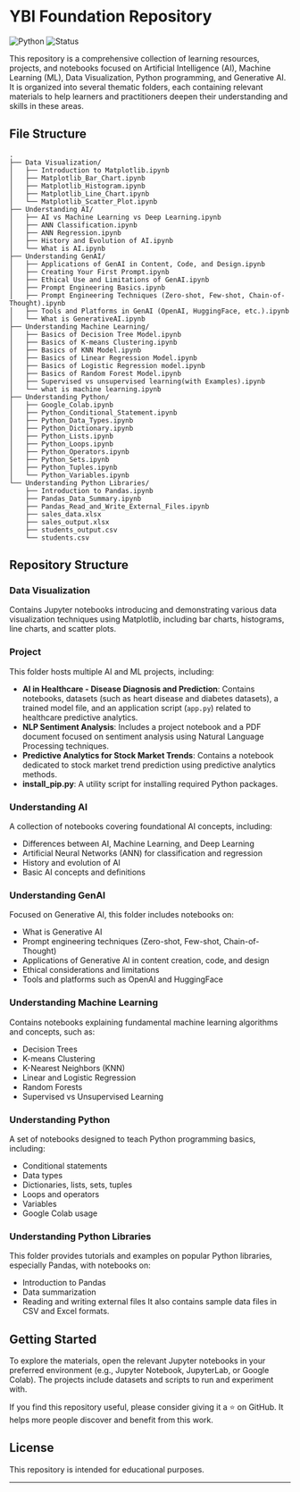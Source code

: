 # YBI Foundation Repository

<!-- ![License](https://img.shields.io/badge/license-MIT-blue.svg) -->
 ![Python](https://img.shields.io/badge/python-3.8+-blue.svg) ![Status](https://img.shields.io/badge/status-learning-green.svg)

This repository is a comprehensive collection of learning resources, projects, and notebooks focused on Artificial Intelligence (AI), Machine Learning (ML), Data Visualization, Python programming, and Generative AI. It is organized into several thematic folders, each containing relevant materials to help learners and practitioners deepen their understanding and skills in these areas.

## File Structure

```
.
├── Data Visualization/
│   ├── Introduction to Matplotlib.ipynb
│   ├── Matplotlib_Bar_Chart.ipynb
│   ├── Matplotlib_Histogram.ipynb
│   ├── Matplotlib_Line_Chart.ipynb
│   └── Matplotlib_Scatter_Plot.ipynb
├── Understanding AI/
│   ├── AI vs Machine Learning vs Deep Learning.ipynb
│   ├── ANN Classification.ipynb
│   ├── ANN Regression.ipynb
│   ├── History and Evolution of AI.ipynb
│   └── What is AI.ipynb
├── Understanding GenAI/
│   ├── Applications of GenAI in Content, Code, and Design.ipynb
│   ├── Creating Your First Prompt.ipynb
│   ├── Ethical Use and Limitations of GenAI.ipynb
│   ├── Prompt Engineering Basics.ipynb
│   ├── Prompt Engineering Techniques (Zero-shot, Few-shot, Chain-of-Thought).ipynb
│   ├── Tools and Platforms in GenAI (OpenAI, HuggingFace, etc.).ipynb
│   └── What is GenerativeAI.ipynb
├── Understanding Machine Learning/
│   ├── Basics of Decision Tree Model.ipynb
│   ├── Basics of K-means Clustering.ipynb
│   ├── Basics of KNN Model.ipynb
│   ├── Basics of Linear Regression Model.ipynb
│   ├── Basics of Logistic Regression model.ipynb
│   ├── Basics of Random Forest Model.ipynb
│   ├── Supervised vs unsupervised learning(with Examples).ipynb
│   └── what is machine learning.ipynb
├── Understanding Python/
│   ├── Google_Colab.ipynb
│   ├── Python_Conditional_Statement.ipynb
│   ├── Python_Data_Types.ipynb
│   ├── Python_Dictionary.ipynb
│   ├── Python_Lists.ipynb
│   ├── Python_Loops.ipynb
│   ├── Python_Operators.ipynb
│   ├── Python_Sets.ipynb
│   ├── Python_Tuples.ipynb
│   └── Python_Variables.ipynb
└── Understanding Python Libraries/
    ├── Introduction to Pandas.ipynb
    ├── Pandas_Data_Summary.ipynb
    ├── Pandas_Read_and_Write_External_Files.ipynb
    ├── sales_data.xlsx
    ├── sales_output.xlsx
    ├── students_output.csv
    └── students.csv
```

## Repository Structure

### Data Visualization
Contains Jupyter notebooks introducing and demonstrating various data visualization techniques using Matplotlib, including bar charts, histograms, line charts, and scatter plots.

### Project
This folder hosts multiple AI and ML projects, including:
- **AI in Healthcare - Disease Diagnosis and Prediction**: Contains notebooks, datasets (such as heart disease and diabetes datasets), a trained model file, and an application script (`app.py`) related to healthcare predictive analytics.
- **NLP Sentiment Analysis**: Includes a project notebook and a PDF document focused on sentiment analysis using Natural Language Processing techniques.
- **Predictive Analytics for Stock Market Trends**: Contains a notebook dedicated to stock market trend prediction using predictive analytics methods.
- **install_pip.py**: A utility script for installing required Python packages.

### Understanding AI
A collection of notebooks covering foundational AI concepts, including:
- Differences between AI, Machine Learning, and Deep Learning
- Artificial Neural Networks (ANN) for classification and regression
- History and evolution of AI
- Basic AI concepts and definitions

### Understanding GenAI
Focused on Generative AI, this folder includes notebooks on:
- What is Generative AI
- Prompt engineering techniques (Zero-shot, Few-shot, Chain-of-Thought)
- Applications of Generative AI in content creation, code, and design
- Ethical considerations and limitations
- Tools and platforms such as OpenAI and HuggingFace

### Understanding Machine Learning
Contains notebooks explaining fundamental machine learning algorithms and concepts, such as:
- Decision Trees
- K-means Clustering
- K-Nearest Neighbors (KNN)
- Linear and Logistic Regression
- Random Forests
- Supervised vs Unsupervised Learning

### Understanding Python
A set of notebooks designed to teach Python programming basics, including:
- Conditional statements
- Data types
- Dictionaries, lists, sets, tuples
- Loops and operators
- Variables
- Google Colab usage

### Understanding Python Libraries
This folder provides tutorials and examples on popular Python libraries, especially Pandas, with notebooks on:
- Introduction to Pandas
- Data summarization
- Reading and writing external files
It also contains sample data files in CSV and Excel formats.

## Getting Started

To explore the materials, open the relevant Jupyter notebooks in your preferred environment (e.g., Jupyter Notebook, JupyterLab, or Google Colab). The projects include datasets and scripts to run and experiment with.

If you find this repository useful, please consider giving it a ⭐ on GitHub. It helps more people discover and benefit from this work.


## License
This repository is intended for educational purposes.

---